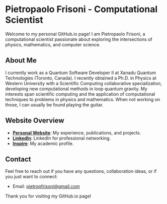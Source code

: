 # Pietropaolo Frisoni - Computational Scientist

Welcome to my personal GitHub.io page! I am Pietropaolo Frisoni, a computational scientist passionate about exploring the intersections of physics, mathematics, and computer science.

## About Me

I currently work as a Quantum Software Developer II at Xanadu Quantum Technologies (Toronto, Canada).
I recently obtained a Ph.D. in Physics at Western University with a Scientific Computing collaborative specialization, developing new computational methods in loop quantum gravity. My interests span scientific computing and the application of computational techniques to problems in physics and mathematics. 
When not working on those, I can usually be found playing the guitar.

## Website Overview

- **[Personal Website](https://pietropaolofrisoni.github.io/)**: My experience, publications, and projects.
- **[LinkedIn](https://www.linkedin.com/in/pietropaolo-frisoni-ph-d-757b3b217/)**: LinkedIn for professional networking.
- **[Inspire](https://inspirehep.net/authors/2122225)**: My academic profile.

<!---
## Repository Structure

- **`index.html`**: The main HTML file for the GitHub.io page.
- **`assets/`**: Directory containing assets such as images, CSS, and JavaScript files.
- **`publications/`**: Folder showcasing my research publications.
- **`projects/`**: Directory containing information about my computational projects.
- **`cv/`**: Curriculum Vitae (CV) or resume files.

## How to Use

1. Clone the repository:

    ```bash
    git clone https://github.com/PietropaoloFrisoni/PietropaoloFrisoni.github.io.git
    ```

2. Customize the content to reflect your own information and research.

3. Personalize the website by modifying the HTML, CSS, and JavaScript files as needed.

4. Add your publications and projects to the respective directories.

5. Host your GitHub.io page by enabling GitHub Pages in the repository settings.

--->

## Contact

Feel free to reach out if you have any questions, collaboration ideas, or if you just want to connect:

- Email: pietropfrisoni@gmail.com

Thank you for visiting my GitHub.io page!

<!---
![Your Name](link-to-your-profile-picture.jpg)
--->
